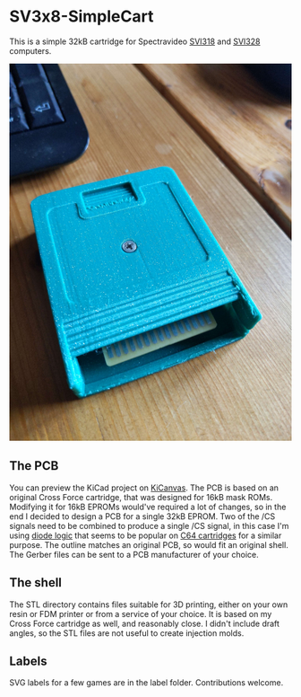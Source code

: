 # SV3x8-SimpleCart
This is a simple 32kB cartridge for Spectravideo [SVI318](https://en.wikipedia.org/wiki/SV-318) and [SVI328](https://en.wikipedia.org/wiki/SV-328) computers.

![Example Cartridge](pics/cartridge.jpg)

## The PCB
You can preview the KiCad project on [KiCanvas](https://kicanvas.org/?github=https%3A%2F%2Fgithub.com%2FJensRestemeier%2FSV3x8-SimpleCart%2Ftree%2Fmain%2FKiCad).
The PCB is based on an original Cross Force cartridge, that was designed for 16kB mask ROMs. Modifying it for 16kB EPROMs would've required a lot of changes, so in the end I decided to design a PCB for a single 32kB EPROM. Two of the /CS signals need to be combined to produce a single /CS signal, in this case I'm using [diode logic](https://en.wikipedia.org/wiki/Diode_logic) that seems to be popular on [C64 cartridges](https://github.com/bwack/Versa64Cart) for a similar purpose. The outline matches an original PCB, so would fit an original shell.
The Gerber files can be sent to a PCB manufacturer of your choice.

## The shell
The STL directory contains files suitable for 3D printing, either on your own resin or FDM printer or from a service of your choice. It is based on my Cross Force cartridge as well, and reasonably close. I didn't include draft angles, so the STL files are not useful to create injection molds.

## Labels
SVG labels for a few games are in the label folder. Contributions welcome.


